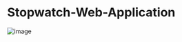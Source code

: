 # Stopwatch-Web-Application
![image](https://github.com/user-attachments/assets/3db82f66-d11b-4d08-947a-490313dc857f)

